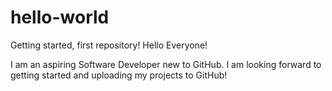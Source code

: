 # hello-world
Getting started, first repository!
Hello Everyone!

I am an aspiring Software Developer new to GitHub. I am looking forward to getting started and uploading my projects to GitHub!
